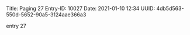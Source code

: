 Title: Paging 27
Entry-ID: 10027
Date: 2021-01-10 12:34
UUID: 4db5d563-550d-5652-90a5-3124aae366a3

entry 27
